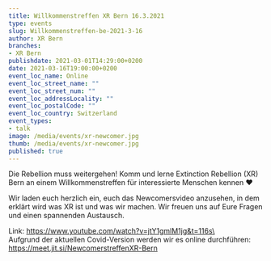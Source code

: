 ```yaml
---
title: Willkommenstreffen XR Bern 16.3.2021
type: events
slug: Willkommenstreffen-be-2021-3-16
author: XR Bern
branches:
- XR Bern
publishdate: 2021-03-01T14:29:00+0200
date: 2021-03-16T19:00:00+0200
event_loc_name: Online
event_loc_street_name: ""
event_loc_street_num: ""
event_loc_addressLocality: ""
event_loc_postalCode: ""
event_loc_country: Switzerland
event_types:
- talk
image: /media/events/xr-newcomer.jpg
thumb: /media/events/xr-newcomer.jpg
published: true
---
```

Die Rebellion muss weitergehen! Komm und lerne Extinction Rebellion (XR) Bern an einem Willkommenstreffen für interessierte Menschen kennen ♥

Wir laden euch herzlich ein, euch das Newcomersvideo anzusehen, in dem erklärt wird was XR ist und was wir machen. Wir freuen uns auf Eure Fragen und einen spannenden Austausch.

Link: https://www.youtube.com/watch?v=jtY1gmlM1jg&t=116s\
\
Aufgrund der aktuellen Covid-Version werden wir es online durchführen: <https://meet.jit.si/NewcomerstreffenXR-Bern>
